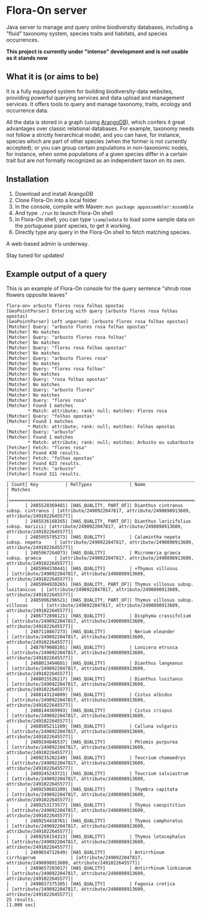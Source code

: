 # Flora-On server
Java server to manage and query online biodiversity databases, including a "fluid" taxonomy system, species traits and habitats, and species occurrences.

**This project is currently under "intense" development and is not usable as it stands now**
## What it is (or aims to be)
It is a fully equipped system for building biodiversity-data websites, providing powerful querying services and data upload and management services.
It offers tools to query and manage taxonomy, traits, ecology and occurrence data.

All the data is stored in a graph (using [ArangoDB](http://www.arangodb.com/)), which confers it great advantages over classic relational databases.
For example, taxonomy needs not follow a strictly hierarchical model, and you can have, for instance, species which are part of other species (when the former is not currently accepted);
or you can group certain populations in non-taxonomic nodes, for instance, when some populations of a given species differ in a certain trait but are not formally recognized as an independent taxon on its own.

## Installation
1. Download and install ArangoDB
2. Clone Flora-On into a local folder
3. In the console, compile with Maven: `mvn package appassembler:assemble`
4. And type `./run` to launch Flora-On shell
5. In Flora-On shell, you can type `\sampledata` to load some sample data on the portuguese plant species, to get it working.
6. Directly type any query in the Flora-On shell to fetch matching species.

A web-based admin is underway.

Stay tuned for updates!

## Example output of a query
This is an example of Flora-On console for the query sentence "shrub rose flowers opposite leaves"
```
flora-on> arbusto flores rosa folhas opostas
[GeoPointParser] Entering with query [arbusto flores rosa folhas opostas]
[GeoPointParser] Left unparsed: [arbusto flores rosa folhas opostas]
[Matcher] Query: "arbusto flores rosa folhas opostas"
[Matcher] No matches
[Matcher] Query: "arbusto flores rosa folhas"
[Matcher] No matches
[Matcher] Query: "flores rosa folhas opostas"
[Matcher] No matches
[Matcher] Query: "arbusto flores rosa"
[Matcher] No matches
[Matcher] Query: "flores rosa folhas"
[Matcher] No matches
[Matcher] Query: "rosa folhas opostas"
[Matcher] No matches
[Matcher] Query: "arbusto flores"
[Matcher] No matches
[Matcher] Query: "flores rosa"
[Matcher] Found 1 matches
        * Match: attribute; rank: null; matches: Flores rosa
[Matcher] Query: "folhas opostas"
[Matcher] Found 1 matches
        * Match: attribute; rank: null; matches: Folhas opostas
[Matcher] Query: "arbusto"
[Matcher] Found 1 matches
        * Match: attribute; rank: null; matches: Arbusto ou subarbusto
[Fetcher] Fetch: "flores rosa"
[Fetcher] Found 430 results.
[Fetcher] Fetch: "folhas opostas"
[Fetcher] Found 623 results.
[Fetcher] Fetch: "arbusto"
[Fetcher] Found 311 results.
_________________________________________________________________________________________________________________________________________________________________
| Count| Key          | RelTypes              | Name                                | Matches                                                                    |
|================================================================================================================================================================|
|      | 2485528369481| [HAS_QUALITY, PART_OF]| Dianthus cintranus subsp. cintranus | [attribute/2490922047817, attribute/2490898913609, attribute/2491022645577]|
|      | 2485536168265| [HAS_QUALITY, PART_OF]| Dianthus laricifolius subsp. marizii| [attribute/2490922047817, attribute/2490898913609, attribute/2491022645577]|
|      | 2485955795273| [HAS_QUALITY]         | Calamintha nepeta subsp. nepeta     | [attribute/2490922047817, attribute/2490898913609, attribute/2491022645577]|
|      | 2485967264073| [HAS_QUALITY]         | Micromeria graeca subsp. graeca     | [attribute/2490922047817, attribute/2490898913609, attribute/2491022645577]|
|      | 2485994330441| [HAS_QUALITY]         | +Thymus villosus                    | [attribute/2490922047817, attribute/2490898913609, attribute/2491022645577]|
|      | 2485994920265| [HAS_QUALITY, PART_OF]| Thymus villosus subsp. lusitanicus  | [attribute/2490922047817, attribute/2490898913609, attribute/2491022645577]|
|      | 2485996296521| [HAS_QUALITY, PART_OF]| Thymus villosus subsp. villosus     | [attribute/2490922047817, attribute/2490898913609, attribute/2491022645577]|
|      | 2486772898121| [HAS_QUALITY]         | Disphyma crassifolium               | [attribute/2490922047817, attribute/2490898913609, attribute/2491022645577]|
|      | 2487110867273| [HAS_QUALITY]         | Nerium oleander                     | [attribute/2490922047817, attribute/2490898913609, attribute/2491022645577]|
|      | 2487979088201| [HAS_QUALITY]         | Lonicera etrusca                    | [attribute/2490922047817, attribute/2490898913609, attribute/2491022645577]|
|      | 2488013494601| [HAS_QUALITY]         | Dianthus langeanus                  | [attribute/2490922047817, attribute/2490898913609, attribute/2491022645577]|
|      | 2488015526217| [HAS_QUALITY]         | Dianthus lusitanus                  | [attribute/2490922047817, attribute/2490898913609, attribute/2491022645577]|
|      | 2488143124809| [HAS_QUALITY]         | Cistus albidus                      | [attribute/2490922047817, attribute/2490898913609, attribute/2491022645577]|
|      | 2488144369993| [HAS_QUALITY]         | Cistus crispus                      | [attribute/2490922047817, attribute/2490898913609, attribute/2491022645577]|
|      | 2488505211209| [HAS_QUALITY]         | Calluna vulgaris                    | [attribute/2490922047817, attribute/2490898913609, attribute/2491022645577]|
|      | 2489194846537| [HAS_QUALITY]         | Phlomis purpurea                    | [attribute/2490922047817, attribute/2490898913609, attribute/2491022645577]|
|      | 2489235282249| [HAS_QUALITY]         | Teucrium chamaedrys                 | [attribute/2490922047817, attribute/2490898913609, attribute/2491022645577]|
|      | 2489245243721| [HAS_QUALITY]         | Teucrium salviastrum                | [attribute/2490922047817, attribute/2490898913609, attribute/2491022645577]|
|      | 2489250683209| [HAS_QUALITY]         | Thymbra capitata                    | [attribute/2490922047817, attribute/2490898913609, attribute/2491022645577]|
|      | 2489253173577| [HAS_QUALITY]         | Thymus caespititius                 | [attribute/2490922047817, attribute/2490898913609, attribute/2491022645577]|
|      | 2489254418761| [HAS_QUALITY]         | Thymus camphoratus                  | [attribute/2490922047817, attribute/2490898913609, attribute/2491022645577]|
|      | 2489258154313| [HAS_QUALITY]         | Thymus lotocephalus                 | [attribute/2490922047817, attribute/2490898913609, attribute/2491022645577]|
|      | 2489654712649| [HAS_QUALITY]         | Antirrhinum cirrhigerum             | [attribute/2490922047817, attribute/2490898913609, attribute/2491022645577]|
|      | 2489657203017| [HAS_QUALITY]         | Antirrhinum linkianum               | [attribute/2490922047817, attribute/2490898913609, attribute/2491022645577]|
|      | 2490837375305| [HAS_QUALITY]         | Fagonia cretica                     | [attribute/2490922047817, attribute/2490898913609, attribute/2491022645577]|
25 results.
[1.009 sec]
```

